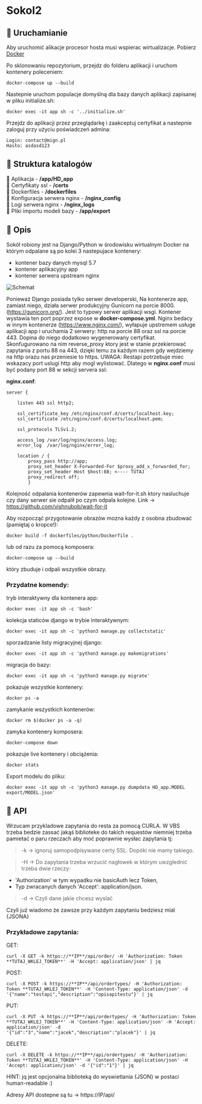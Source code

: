 # Sokol2 

## :rocket: Uruchamianie
Aby uruchomić alikacje procesor hosta musi wspierac wirtualizacje. Pobierz [Docker](https://www.docker.com/products/docker-desktop)

Po sklonowaniu repozytorium, przejdz do folderu aplikacji i uruchom kontenery poleceniem:

    docker-compose up --build

Nastepnie uruchom populacje domyślną dla bazy danych aplikacji zapisanej w pliku initialize.sh:
    
    docker exec -it app sh -c '../initialize.sh'

Przejdz do aplikacji przez przeglądarkę i zaakceptuj certyfikat a nastepnie zaloguj przy użyciu poświadczeń admina:

    Login: contact@mign.pl
    Hasło: asdasd123

## :file_folder: Struktura katalogów
:file_folder: Aplikacja - **/app/HD_app**<br />
:file_folder: Certyfikaty ssl - **/certs**<br />
:file_folder: Dockerfiles - **/dockerfiles**<br />
:file_folder: Konfiguracja serwera nginx -  **/nginx_config**<br />
:file_folder: Logi serwera nginx - **/nginx_logs**<br />
:file_folder: Pliki importu modeli bazy - **/app/export**<br />

## :memo: Opis

Sokół robiony jest na Django/Python w środowisku wirtualnym Docker na którym odpalane są po kolei 3 nastepujace kontenery:
- kontener bazy danych mysql 5.7
- kontener aplikacyjny app
- kontener serwera upstream nginx

![Schemat](http://mign.pl/temp/docker.png)

Ponieważ Django posiada tylko serwer developerski, Na kontenerze app, zamiast niego, działa serwer produkcyjny Gunicorn na porcie 8000. (https://gunicorn.org/). Jest to typowy serwer aplikacji wsgi. Kontener wystawia ten port poprzez expose w **docker-compose.yml**.
Nginx bedacy w innym kontenerze (https://www.nginx.com/), wyłapuje upstremem usługe aplikacji app i uruchamia 2 serwery: http na porcie 88 oraz ssl na porcie 443. Dopina do niego dodatkowo wygenerowany certyfikat. Skonfugurowano na nim reverse_proxy ktory jest w stanie przekierować zapytania z portu 88 na 443, dzięki temu za każdym razem gdy wejdziemy na http orazu nas przeniesie to https.
UWAGA: Restapi potrzebuje miec wskazacy port uslugi http aby mogl wylistować. Dlatego w **nginx.conf** musi być podany port 88 w sekcji servera ssl:

**nginx.conf**:

    server {
 
        listen 443 ssl http2;
    
        ssl_certificate_key /etc/nginx/conf.d/certs/localhost.key;
        ssl_certificate /etc/nginx/conf.d/certs/localhost.pem;
    
        ssl_protocols TLSv1.2;
    
        access_log /var/log/nginx/access.log;
        error_log  /var/log/nginx/error_log;
    
        location / {
            proxy_pass http://app;
            proxy_set_header X-Forwarded-For $proxy_add_x_forwarded_for;
            proxy_set_header Host $host:88; <---- TUTAJ
            proxy_redirect off;
            }


Kolejność odpalania kontenerów zapewnia wait-for-it.sh ktory nasluchuje czy dany serwer sie odpalił po czym odpala kolejne. Link -> https://github.com/vishnubob/wait-for-it

Aby rozpocząć przygotowanie obrazów mozna każdy z osobna zbudować (pamiętaj o kropce!):

    docker build -f dockerfiles/python/Dockerfile .

lub od razu za pomocą komposera:

    docker-compose up --build
    
który zbuduje i odpali wszystkie obrazy.

### Przydatne komendy:

tryb interaktywny dla kontenera app:

    docker exec -it app sh -c 'bash'

kolekcja staticów django w trybie interaktywnym:

    docker exec -it app sh -c 'python3 manage.py collectstatic'

sporzadzanie listy migracyjnej django:

    docker exec -it app sh -c 'python3 manage.py makemigrations'

migracja do bazy:

    docker exec -it app sh -c 'python3 manage.py migrate'

pokazuje wszystkie kontenery:

    docker ps -a

zamykanie wszystkich kontenerów:

    docker rm $(docker ps -a -q)

zamyka kontenery komposera:

    docker-compose down

pokazuje live kontenery i obciążenia:

    docker stats

Export modelu do pliku:

    docker exec -it app sh -c 'python3 manage.py dumpdata HD_app.MODEL export/MODEL.json'

## :satellite: API

Wrzucam przykladowe zapytania do resta za pomocą CURLA. W VBS trzeba bedzie zassać jakąś biblioteke do takich requestów niemniej trzeba pamietać o paru rzeczach aby moć poprawnie wysłac zapytania tj:

> -k -> ignoruj samopodpisywane certy SSL. Dopóki nie mamy takiego.

> -H -> Do zapytania trzeba wrzucić nagłowek w którym uwzglednić trzeba dwie rzeczy: 

- 'Authorization' w tym wypadku nie basicAuth lecz Token, 
- Typ zwracanych danych 'Accept': application/json.

> -d -> Czyli dane jakie chcesz wyslać

Czyli już wiadomo że zawsze przy każdym zapytaniu bedziesz mial {JSONA}

### Przykładowe zapytania:

GET:

    curl -X GET -k https://**IP**/api/order/ -H 'Authorization: Token **TUTAJ_WKLEJ_TOKEN**' -H 'Accept: application/json' | jq

POST:

    curl -X POST -k https://**IP**/api/ordertypes/ -H 'Authorization: Token **TUTAJ_WKLEJ_TOKEN**' -H 'Content-Type: application/json' -d '{"name":"testapi","description":"opisapitestu"}' | jq

PUT:

    curl -X PUT -k https://**IP**/api/ordertypes/ -H 'Authorization: Token **TUTAJ_WKLEJ_TOKEN**' -H 'Content-Type: application/json' -H 'Accept: application/json' -d '{"id":"3","name":"jacek","description":"placek"}' | jq

DELETE:

    curl -X DELETE -k https://**IP**/api/ordertypes/ -H 'Authorization: Token **TUTAJ_WKLEJ_TOKEN**' -H 'Content-Type: application/json' -H 'Accept: application/json' -d '{"id":"1"}' | jq

HINT: jq jest opcjonalna biblioteką do wyswietlania {JSON} w postaci human-readable :)

Adresy API dostepne są tu -> https://IP/api/